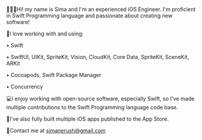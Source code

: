 👩🏻‍💻Hi! my name is Sima and I'm an experienced iOS Engineer. I'm proficient in Swift Programming language and passionate about creating new software!

💛I love working with and using:

• Swift

• SwiftUI, UIKit, SpriteKit, Vision, CloudKit, Core Data, SpriteKit, SceneKit, ARKit

• Cocoapods, Swift Package Manager

• Concurrency

💻I enjoy working with open-source software, especially Swift, so I've made multiple contributions to the Swift Programming language code base.

🧩I've also fully built multiple iOS apps published to the App Store.

💌Contact me at simanerush@gmail.com
